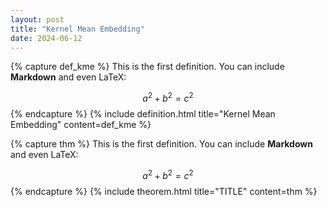 ```yaml
---
layout: post
title: "Kernel Mean Embedding"
date: 2024-06-12
---
```


{% capture def_kme %}
This is the first definition. You can include **Markdown** and even LaTeX:

$$ a^2 + b^2 = c^2 $$
{% endcapture %}
{% include definition.html title="Kernel Mean Embedding" content=def_kme %}

{% capture thm %}
This is the first definition. You can include **Markdown** and even LaTeX:

$$ a^2 + b^2 = c^2 $$
{% endcapture %}
{% include theorem.html title="TITLE" content=thm %}